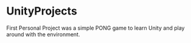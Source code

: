 # UnityProjects

First Personal Project was a simple PONG game to learn Unity and play around with the environment.
